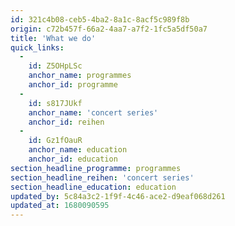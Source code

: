 ```yaml
---
id: 321c4b08-ceb5-4ba2-8a1c-8acf5c989f8b
origin: c72b457f-66a2-4aa7-a7f2-1fc5a5df50a7
title: 'What we do'
quick_links:
  -
    id: Z5OHpLSc
    anchor_name: programmes
    anchor_id: programme
  -
    id: s817JUkf
    anchor_name: 'concert series'
    anchor_id: reihen
  -
    id: Gz1fOauR
    anchor_name: education
    anchor_id: education
section_headline_programme: programmes
section_headline_reihen: 'concert series'
section_headline_education: education
updated_by: 5c84a3c2-1f9f-4c46-ace2-d9eaf068d261
updated_at: 1680090595
---
```

